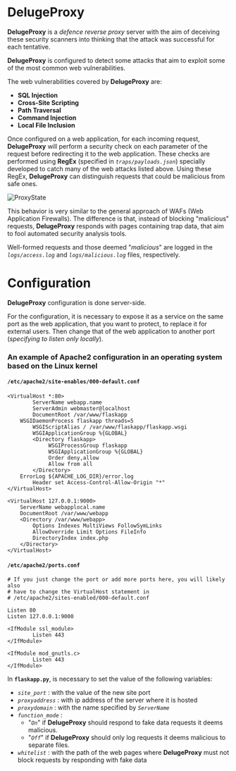 # DelugeProxy
**DelugeProxy** is a *defence reverse proxy* server with the aim of deceiving these security scanners into thinking that the attack was successful for each tentative.

**DelugeProxy** is configured to detect some attacks that aim to exploit some of the most common web vulnerabilities.

The web vulnerabilities covered by **DelugeProxy** are:
- **SQL Injection**
- **Cross-Site Scripting**
- **Path Traversal**
- **Command Injection**
- **Local File Inclusion**

Once configured on a web application, for each incoming request, **DelugeProxy** will perform a security check on each parameter of the request before redirecting it to the web application. These checks are performed using **RegEx** (specified in  *`traps/payloads.json`*) specially developed to catch many of the web attacks listed above. Using these RegEx, **DelugeProxy** can distinguish requests that could be malicious from safe ones.

![ProxyState](https://user-images.githubusercontent.com/50990652/202558751-bb33d844-fe8d-4caf-8230-ac76c75a9f3f.PNG)

This behavior is very similar to the general approach of WAFs (Web Application Firewalls). The difference is that, instead of blocking "malicious" requests, **DelugeProxy** responds with pages containing trap data, that aim to fool automated security analysis tools.

Well-formed requests and those deemed "*malicious*" are logged in the *`logs/access.log`* and *`logs/malicious.log`* files, respectively.

# Configuration
**DelugeProxy** configuration is done server-side.

For the configuration, it is necessary to expose it as a service on the same port as the web application, that you want to protect, to replace it for external users. Then change that of the web application to another port (*specifying to listen only locally*).

### An example of Apache2 configuration in an operating system based on the Linux kernel

#### **`/etc/apache2/site-enables/000-default.conf`**

```
<VirtualHost *:80>
        ServerName webapp.name
        ServerAdmin webmaster@localhost
        DocumentRoot /var/www/flaskapp
	WSGIDaemonProcess flaskapp threads=5
        WSGIScriptAlias / /var/www/flaskapp/flaskapp.wsgi
        WSGIApplicationGroup %{GLOBAL}
        <Directory flaskapp>
             WSGIProcessGroup flaskapp
             WSGIApplicationGroup %{GLOBAL}
             Order deny,allow
             Allow from all 
        </Directory>
	ErrorLog ${APACHE_LOG_DIR}/error.log
        Header set Access-Control-Allow-Origin "*"
</VirtualHost>

<VirtualHost 127.0.0.1:9000>
	ServerName webapplocal.name
	DocumentRoot /var/www/webapp
	<Directory /var/www/webapp>
		Options Indexes MultiViews FollowSymLinks
		AllowOverride Limit Options FileInfo
		DirectoryIndex index.php
	</Directory>
</VirtualHost>
```

#### **`/etc/apache2/ports.conf`**
```
# If you just change the port or add more ports here, you will likely also
# have to change the VirtualHost statement in
# /etc/apache2/sites-enabled/000-default.conf

Listen 80
Listen 127.0.0.1:9000

<IfModule ssl_module>
        Listen 443
</IfModule>

<IfModule mod_gnutls.c>
        Listen 443
</IfModule>
```

In **`flaskapp.py`**, is necessary to set the value of the following variables:

- *`site_port`* : with the value of the new site port
- *`proxyaddress`* : with ip address of the server where it is hosted
- *`proxydomain`* : with the name specified by *`ServerName`*
- *`function_mode`* :
    - "*`On`*" if **DelugeProxy** should respond to fake data requests it deems malicious.
    - "*`Off`*" if **DelugeProxy** should only log requests it deems malicious to separate files.
- *`whitelist`* : with the path of the web pages where **DelugeProxy** must not block requests by responding with fake data
